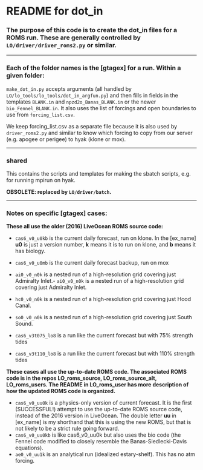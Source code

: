 # README for dot_in

### The purpose of this code is to create the dot_in files for a ROMS run. These are generally controlled by `LO/driver/driver_roms2.py` or similar.

---

### Each of the folder names is the [gtagex] for a run. Within a given folder:

`make_dot_in.py` accepts arguments (all handled by `LO/lo_tools/lo_tools/dot_in_argfun.py`) and then fills in fields in the templates `BLANK.in` and `npzd2o_Banas_BLANK.in` or the newer `bio_Fennel_BLANK.in`. It also uses the list of forcings and open boundaries to use from `forcing_list.csv`.

We keep forcing_list.csv as a separate file because it is also used by `driver_roms2.py` and similar to know which forcing to copy from our server (e.g. apogee or perigee) to hyak (klone or mox).

---

### shared

This contains the scripts and templates for making the sbatch scripts, e.g. for running mpirun on hyak.

**OBSOLETE: replaced by `LO/driver/batch`.**

---

### Notes on specific [gtagex] cases:

**These all use the older (2016) LiveOcean ROMS source code:**

- `cas6_v0_u0kb` is the current daily forecast, run on klone.  In the [ex_name] **u0** is just a version number, **k** means it is to run on klone, and **b** means it has biology.
- `cas6_v0_u0mb` is the current daily forecast backup, run on mox

- `ai0_v0_n0k` is a nested run of a high-resolution grid covering just Admiralty Inlet.- `ai0_v0_n0k` is a nested run of a high-resolution grid covering just Admiralty Inlet.
- `hc0_v0_n0k` is a nested run of a high-resolution grid covering just Hood Canal.
- `so0_v0_n0k` is a nested run of a high-resolution grid covering just South Sound.
- `cas6_v3t075_lo8` is a run like the current forecast but with 75% strength tides
- `cas6_v3t110_lo8` is a run like the current forecast but with 110% strength tides

**These cases all use the up-to-date ROMS code. The associated ROMS code is in the repos LO_roms_source, LO_roms_source_alt, LO_roms_users. The README in LO_roms_user has more description of how the updated ROMS code is organized.**

- `cas6_v0_uu0k` is a physics-only version of current forecast. It is the first (SUCCESSFUL!) attempt to use the up-to-date ROMS source code, instead of the 2016 version in LiveOcean.    The double letter **uu** in [ex_name] is my shorthand that this is using the new ROMS, but that is not likely to be a strict rule going forward.
- `cas6_v0_uu0kb` is like cas6_v0_uu0k but also uses the bio code (the Fennel code modified to closely resemble the Banas-Siedlecki-Davis equations).
- `ae0_v0_uu1k` is an analytical run (idealized estary-shelf). This has no atm forcing.
